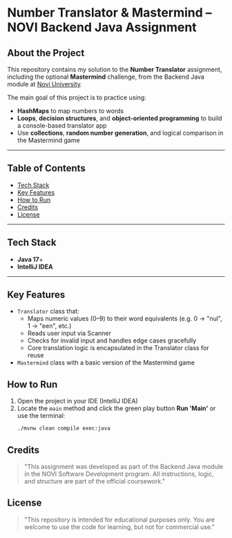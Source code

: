 # Number Translator & Mastermind – NOVI Backend Java Assignment

## About the Project

This repository contains my solution to the **Number Translator** assignment, including the optional **Mastermind** challenge, from the Backend Java module at [Novi University](https://www.novi.nl).

The main goal of this project is to practice using:
- **HashMaps** to map numbers to words
- **Loops**, **decision structures**, and **object-oriented programming** to build a console-based translator app
- Use **collections**, **random number generation**, and logical comparison in the Mastermind game

---

## Table of Contents

- [Tech Stack](#tech-stack)
- [Key Features](#key-features)
- [How to Run](#how-to-run)
- [Credits](#credits)
- [License](#license)

---

## Tech Stack

- **Java 17**+
- **IntelliJ IDEA**

---

## Key Features

- `Translator` class that:
    - Maps numeric values (0–9) to their word equivalents (e.g. 0 -> "nul", 1 -> "een", etc.)
    - Reads user input via Scanner 
    - Checks for invalid input and handles edge cases gracefully 
    - Core translation logic is encapsulated in the Translator class for reuse
-  `Mastermind` class with a basic version of the Mastermind game

## How to Run

1. Open the project in your IDE (IntelliJ IDEA)
2. Locate the `main` method and click the green play button **Run 'Main'** or use the terminal:
    ```bash
    ./mvnw clean compile exec:java
    ```

## Credits
> "This assignment was developed as part of the Backend Java module in the NOVI Software Development program. All instructions, logic, and structure are part of the official coursework."

## License
> "This repository is intended for educational purposes only. You are welcome to use the code for learning, but not for commercial use."